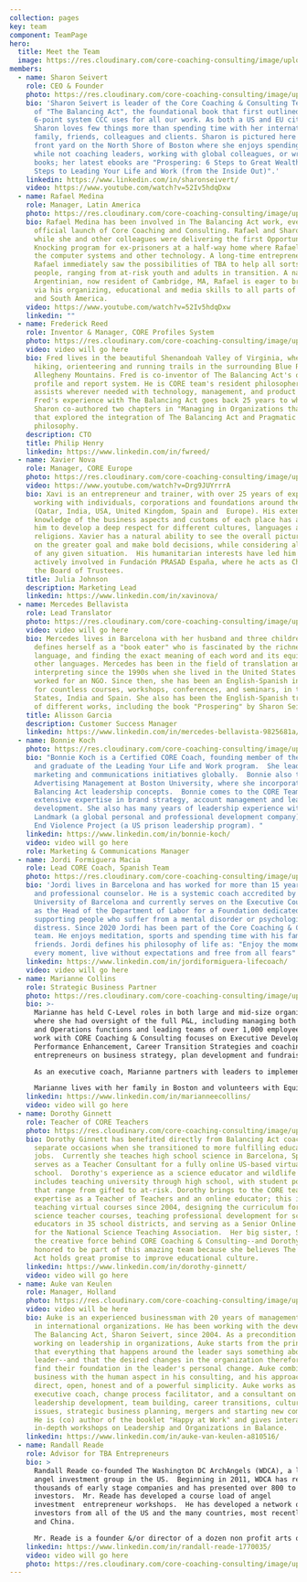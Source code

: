 ```yaml
---
collection: pages
key: team
component: TeamPage
hero:
  title: Meet the Team
  image: https://res.cloudinary.com/core-coaching-consulting/image/upload/v1596493058/pexels-pixabay-161154_uftaqi.jpg
members:
  - name: Sharon Seivert
    role: CEO & Founder
    photo: https://res.cloudinary.com/core-coaching-consulting/image/upload/v1599227340/Sharon_for_website_cropped3_dgcvwi.jpg
    bio: 'Sharon Seivert is leader of the Core Coaching & Consulting Team and author
      of "The Balancing Act", the foundational book that first outlined the
      6-point system CCC uses for all our work. As both a US and EU citizen,
      Sharon loves few things more than spending time with her international
      family, friends, colleagues and clients. Sharon is pictured here in her
      front yard on the North Shore of Boston where she enjoys spending her time
      while not coaching leaders, working with global colleagues, or writing new
      books; her latest ebooks are "Prospering: 6 Steps to Great Wealth" and  "6
      Steps to Leading Your Life and Work (from the Inside Out)".'
    linkedin: https://www.linkedin.com/in/sharonseivert/
    video: https://www.youtube.com/watch?v=52Iv5hdqDxw
  - name: Rafael Medina
    role: Manager, Latin America
    photo: https://res.cloudinary.com/core-coaching-consulting/image/upload/v1599228983/RafaCOREpic_cropped2_dtegib.jpg
    bio: Rafael Medina has been involved in The Balancing Act work, even before the
      official launch of Core Coaching and Consulting. Rafael and Sharon met
      while she and other colleagues were delivering the first Opportunity
      Knocking program for ex-prisoners at a half-way home where Rafael managed
      the computer systems and other technology. A long-time entrepreneur,
      Rafael immediately saw the possibilities of TBA to help all sorts of
      people, ranging from at-risk youth and adults in transition. A native
      Argentinian, now resident of Cambridge, MA, Rafael is eager to bring TBA
      via his organizing, educational and media skills to all parts of Central
      and South America.
    video: https://www.youtube.com/watch?v=52Iv5hdqDxw
    linkedin: ""
  - name: Frederick Reed
    role: Inventor & Manager, CORE Profiles System
    photo: https://res.cloudinary.com/core-coaching-consulting/image/upload/v1600615133/Fred_cropped_ka48fq.jpg
    video: video will go here
    bio: Fred lives in the beautiful Shenandoah Valley of Virginia, where he enjoys
      hiking, orienteering and running trails in the surrounding Blue Ridge and
      Allegheny Mountains. Fred is co-inventor of The Balancing Act's online
      profile and report system. He is CORE team's resident philosopher who also
      assists wherever needed with technology, management, and product design.
      Fred's experience with The Balancing Act goes back 25 years to when he and
      Sharon co-authored two chapters in "Managing in Organizations that Learn"
      that explored the integration of The Balancing Act and Pragmatic
      philosophy.
    description: CTO
    title: Philip Henry
    linkedin: https://www.linkedin.com/in/fwreed/
  - name: Xavier Nova
    role: Manager, CORE Europe
    photo: https://res.cloudinary.com/core-coaching-consulting/image/upload/v1600617682/Xavi_aeglpo.jpg
    video: https://www.youtube.com/watch?v=Drg9JUYrrrA
    bio: Xavi is an entrepreneur and trainer, with over 25 years of experience
      working with individuals, corporations and foundations around the world
      (Qatar, India, USA, United Kingdom, Spain and  Europe). His extensive
      knowledge of the business aspects and customs of each place has allowed
      him to develop a deep respect for different cultures, languages and
      religions. Xavier has a natural ability to see the overall picture, focus
      on the greater goal and make bold decisions, while considering all aspects
      of any given situation.  His humanitarian interests have led him to be
      actively involved in Fundación PRASAD España, where he acts as Chairman of
      the Board of Trustees.
    title: Julia Johnson
    description: Marketing Lead
    linkedin: https://www.linkedin.com/in/xavinova/
  - name: Mercedes Bellavista
    role: Lead Translator
    photo: https://res.cloudinary.com/core-coaching-consulting/image/upload/v1600618633/Mercedes2_xo5nss.jpg
    video: video will go here
    bio: Mercedes lives in Barcelona with her husband and three children. She
      defines herself as a "book eater" who is fascinated by the richness of
      language, and finding the exact meaning of each word and its equivalent in
      other languages. Mercedes has been in the field of translation and
      interpreting since the 1990s when she lived in the United States and
      worked for an NGO. Since then, she has been an English-Spanish interpreter
      for countless courses, workshops, conferences, and seminars, in the United
      States, India and Spain. She also has been the English-Spanish translator
      of different works, including the book "Prospering" by Sharon Seivert.
    title: Alisson Garcia
    description: Customer Success Manager
    linkedin: https://www.linkedin.com/in/mercedes-bellavista-9825681a/
  - name: Bonnie Koch
    photo: https://res.cloudinary.com/core-coaching-consulting/image/upload/v1600733167/CCC_Bonnie_cropped_mdqzsh.jpg
    bio: "Bonnie Koch is a Certified CORE Coach, founding member of the CORE Team,
      and graduate of the Leading Your Life and Work program.  She leads our
      marketing and communications initiatives globally.  Bonnie also teaches
      Advertising Management at Boston University, where she incorporates The
      Balancing Act leadership concepts.  Bonnie comes to the CORE Team with
      extensive expertise in brand strategy, account management and leadership
      development. She also has many years of leadership experience with
      Landmark (a global personal and professional development company)  and the
      End Violence Project (a US prison leadership program). "
    linkedin: https://www.linkedin.com/in/bonnie-koch/
    video: video will go here
    role: Marketing & Communications Manager
  - name: Jordi Formiguera Macia
    role: Lead CORE Coach, Spanish Team
    photo: https://res.cloudinary.com/core-coaching-consulting/image/upload/v1600730640/Jordi_Formiguera_photo_1_ovy0xl.jpg
    bio: 'Jordi lives in Barcelona and has worked for more than 15 years as a career
      and professional counselor. He is a systemic coach accredited by the
      University of Barcelona and currently serves on the Executive Council and
      as the Head of the Department of Labor for a Foundation dedicated to
      supporting people who suffer from a mental disorder or psychological
      distress. Since 2020 Jordi has been part of the Core Coaching & Consulting
      team. He enjoys meditation, sports and spending time with his family and
      friends. Jordi defines his philosophy of life as: "Enjoy the moment, savor
      every moment, live without expectations and free from all fears"  '
    linkedin: https://www.linkedin.com/in/jordiformiguera-lifecoach/
    video: video will go here
  - name: Marianne Collins
    role: Strategic Business Partner
    photo: https://res.cloudinary.com/core-coaching-consulting/image/upload/v1601145382/Marianne_for_CCC_dffzeh.jpg
    bio: >-
      Marianne has held C-Level roles in both large and mid-size organizations
      where she had oversight of the full P&L, including managing both Revenue
      and Operations functions and leading teams of over 1,000 employees. Her
      work with CORE Coaching & Consulting focuses on Executive Development,
      Performance Enhancement, Career Transition Strategies and coaching
      entrepreneurs on business strategy, plan development and fundraising.

      As an executive coach, Marianne partners with leaders to implement plans that enhance individual performance, drive team results, improve internal communications and accelerate profit growth strategies.  She currently serves on both for-profit and non-profit Boards of Directors.

      Marianne lives with her family in Boston and volunteers with Equine Therapeutic Riding Programs, which supports the development of at-risk children and young adults.
    linkedin: https://www.linkedin.com/in/marianneecollins/
    video: video will go here
  - name: Dorothy Ginnett
    role: Teacher of CORE Teachers
    photo: https://res.cloudinary.com/core-coaching-consulting/image/upload/v1601304340/CCC_Dorothy_qgw5r8.jpg
    bio: Dorothy Ginnett has benefited directly from Balancing Act coaching on two
      separate occasions when she transitioned to more fulfilling educational
      jobs.  Currently she teaches high school science in Barcelona, Spain and
      serves as a Teacher Consultant for a fully online US-based virtual
      school.  Dorothy's experience as a science educator and wildlife ecologist
      includes teaching university through high school, with student populations
      that range from gifted to at-risk. Dorothy brings to the CORE team her
      expertise as a Teacher of Teachers and an online educator; this includes
      teaching virtual courses since 2004, designing the curriculum for graduate
      science teacher courses, teaching professional development for science
      educators in 35 school districts, and serving as a Senior Online Advisor
      for the National Science Teaching Association.  Her big sister, Sharon, is
      the creative force behind CORE Coaching & Consulting--and Dorothy is
      honored to be part of this amazing team because she believes The Balancing
      Act holds great promise to improve educational culture.
    linkedin: https://www.linkedin.com/in/dorothy-ginnett/
    video: video will go here
  - name: Auke van Keulen
    role: Manager, Holland
    photo: https://res.cloudinary.com/core-coaching-consulting/image/upload/v1601302983/CCC_Auke_zrnfqf.png
    video: video will be here
    bio: Auke is an experienced businessman with 20 years of management experience
      in international organizations. He has been working with the developer of
      The Balancing Act, Sharon Seivert, since 2004. As a precondition for
      working on leadership in organizations, Auke starts from the principle
      that everything that happens around the leader says something about the
      leader--and that the desired changes in the organization therefore always
      find their foundation in the leader's personal change. Auke combines
      business with the human aspect in his consulting, and his approach is
      direct, open, honest and of a powerful simplicity. Auke works as an
      executive coach, change process facilitator, and a consultant on
      leadership development, team building, career transitions, cultural
      issues, strategic business planning, mergers and starting new companies.
      He is (co) author of the booklet "Happy at Work" and gives interactive,
      in-depth workshops on Leadership and Organizations in Balance.
    linkedin: https://www.linkedin.com/in/auke-van-keulen-a810516/
  - name: Randall Reade
    role: Advisor for TBA Entrepreneurs
    bio: >
      Randall Reade co-founded The Washington DC ArchAngels (WDCA), a leading
      angel investment group in the US.  Beginning in 2011, WDCA has reviewed
      thousands of early stage companies and has presented over 800 to its
      investors.  Mr. Reade has developed a course load of angel
      investment  entrepreneur workshops.  He has developed a network of top
      investors from all of the US and the many countries, most recently Poland
      and China. 

      Mr. Reade is a founder &/or director of a dozen non profit arts organizations, and has managed many of these from startup to maturity.  For several years he was the Chair of the International Committee for the Northern Virginia Technology Council, the largest tech council in the US.  He graduated from Case Western Reserve University School of Law in 1987.
    linkedin: https://www.linkedin.com/in/randall-reade-1770035/
    video: video will go here
    photo: https://res.cloudinary.com/core-coaching-consulting/image/upload/v1602864078/Randy_CCC_photo_nacbxr.jpg
---
```

